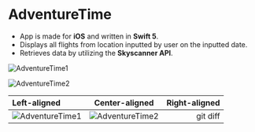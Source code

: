 # AdventureTime
- App is made for **iOS** and written in **Swift 5**. 
- Displays all flights from location inputted by user on the inputted date.
- Retrieves data by utilizing the **Skyscanner API**.

![AdventureTime1](https://media.giphy.com/media/gH8QbWHK0A9I5Pe5OH/giphy.gif)

![AdventureTime2](https://media.giphy.com/media/lnVaefKmt8egbcHzD6/giphy.gif)

| Left-aligned | Center-aligned | Right-aligned |
| :---         |     :---:      |          ---: |
| ![AdventureTime1](https://media.giphy.com/media/gH8QbWHK0A9I5Pe5OH/giphy.gif)     | ![AdventureTime2](https://media.giphy.com/media/lnVaefKmt8egbcHzD6/giphy.gif)      | git diff      |
